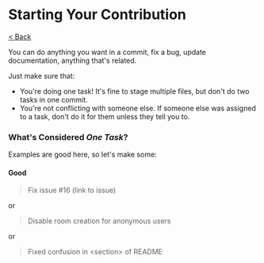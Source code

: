 # Starting Your Contribution
[&lt; Back](welcome.md)

You can do anything you want in a commit, fix a bug,
update documentation, anything that's related.

Just make sure that:
 - You're doing one task! It's fine to stage multiple
   files, but don't do two tasks in one commit.
 - You're not conflicting with someone else. If someone 
   else was assigned to a task, don't do it for them unless 
   they tell you to.
### What's Considered *One Task*?
Examples are good here, so let's make some:
#### Good
> Fix issue #16 (link to issue)

or 
> Disable room creation for anonymous users

or 
> Fixed confusion in \<section> of README